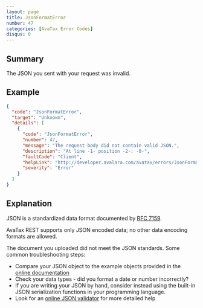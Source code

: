 ```yaml
---
layout: page
title: JsonFormatError
number: 47
categories: [AvaTax Error Codes]
disqus: 0
---
```


## Summary

The JSON you sent with your request was invalid.

## Example

```json
{
  "code": "JsonFormatError",
  "target": "Unknown",
  "details": [
    {
      "code": "JsonFormatError",
      "number": 47,
      "message": "The request body did not contain valid JSON.",
      "description": "At line -1- position -2-: -0-",
      "faultCode": "Client",
      "helpLink": "http://developer.avalara.com/avatax/errors/JsonFormatError",
      "severity": "Error"
    }
  ]
}
```

## Explanation

JSON is a standardized data format documented by <a href="https://tools.ietf.org/html/rfc7159">RFC 7159</a>.  

AvaTax REST supports only JSON encoded data; no other data encoding formats are allowed.

The document you uploaded did not meet the JSON standards.  Some common troubleshooting steps:

<ul class="normal">
	<li>Compare your JSON object to the example objects provided in the <a href="https://sandbox-rest.avatax.com/swagger/ui/index.html">online documentation</a></li>
	<li>Check your data types - did you format a date or number incorrectly?</li>
	<li>If you are writing your JSON by hand, consider instead using the built-in JSON serialization functions in your programming language.</li>
	<li>Look for an <a href="https://www.google.com/search?q=json+validator">online JSON validator</a> for more detailed help</li>
</ul>
